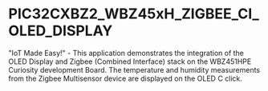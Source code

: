 # PIC32CXBZ2_WBZ45xH_ZIGBEE_CI_OLED_DISPLAY
"IoT Made Easy!" - This application demonstrates the integration of the OLED Display and Zigbee (Combined Interface) stack on the WBZ451HPE Curiosity development Board. The temperature and humidity measurements from the Zigbee Multisensor device are displayed on the OLED C click.
